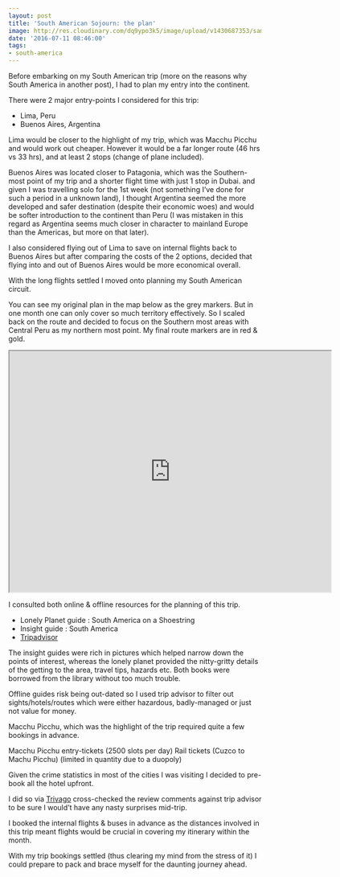 ```yaml
---
layout: post
title: 'South American Sojourn: the plan'
image: http://res.cloudinary.com/dq9ypo3k5/image/upload/v1430687353/samerica-1562_elyaph.jpg
date: '2016-07-11 08:46:00'
tags:
- south-america
---
```


Before embarking on my South American trip (more on the reasons why South America in another post), I had to plan my entry into the continent. 

There were 2 major entry-points I considered for this trip:

* Lima, Peru
* Buenos Aires, Argentina

Lima would be closer to the highlight of my trip, which was Macchu Picchu and would work out cheaper. However it would be a far longer route (46 hrs vs 33 hrs), and at least 2 stops (change of plane included). 

Buenos Aires was located closer to Patagonia, which was the Southern-most point of my trip and a shorter flight time with just 1 stop in Dubai. and given I was travelling solo for the 1st week (not something I’ve done for such a period in a unknown land), I thought Argentina seemed the more developed and safer destination (despite their economic woes) and would be softer introduction to the continent than Peru (I was mistaken in this regard as Argentina seems much closer in character to mainland Europe than the Americas, but more on that later).

I also considered flying out of Lima to save on internal flights back to Buenos Aires but after comparing the costs of the 2 options, decided that flying into and out of Buenos Aires would be more economical overall.

With the long flights settled I moved onto planning my South American circuit.

You can see my original plan in the map below as the grey markers. But in one month one can only cover so much territory effectively. So I scaled back on the route and decided to focus on the Southern most areas with Central Peru as my northern most point. My final route markers are in red & gold.

<iframe src="https://www.google.com/maps/d/embed?mid=1gQOq61bu6c93gbf6nmNyzyQKtZ4" width="640" height="480"></iframe>

I consulted both online & offline resources for the planning of this trip.

* Lonely Planet guide : South America on a Shoestring
* Insight guide : South America
* [Tripadvisor](http://www.tripadvisor.com)

The insight guides were rich in pictures which helped narrow down the points of interest, whereas the lonely planet provided the nitty-gritty details of the getting to the area, travel tips, hazards etc. Both books were borrowed from the library without too much trouble. 

Offline guides risk being out-dated so I used trip advisor to filter out sights/hotels/routes which were either hazardous, badly-managed or just not value for money.

Macchu Picchu, which was the highlight of the trip required quite a few bookings in advance.

Macchu Picchu entry-tickets (2500 slots per day)
Rail tickets (Cuzco to Machu Picchu) (limited in quantity due to a duopoly)

Given the crime statistics in most of the cities I was visiting I decided to pre-book all the hotel upfront.

I did so via [Trivago](http://www.trivago.com.sg) cross-checked the review comments against trip advisor to be sure I would’t have any nasty surprises mid-trip. 

I booked the internal flights & buses in advance as the distances involved in this trip meant flights would be crucial in covering my itinerary within the month. 

With my trip bookings settled (thus clearing my mind from the stress of it) I could prepare to pack and brace myself for the daunting journey ahead.

